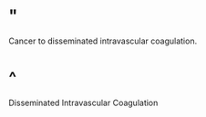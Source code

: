 # "

Cancer to disseminated intravascular coagulation.

# ^

Disseminated Intravascular Coagulation
